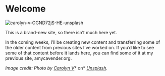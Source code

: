 # Welcome

![carolyn-v-OGND72jS-HE-unsplash](https://res.craft.do/user/full/40c41a24-c733-c0d9-6c73-e625a4f5dbc0/doc/340B2D28-9BBC-4499-97F2-48CD463A3FE1/87089435-FAB6-46D2-A0B1-7AB2A3D936BF_2)

This is a brand-new site, so there isn’t much here yet.

In the coming weeks, I’ll be creating new content and transferring some of the older content from previous sites I’ve worked on. If you’d like to see some of that content before it lands here, you can find some of it at my previous site, amycavender.org.

*Image credit: Photo by* [*Carolyn V*](https://unsplash.com/?utm_source=unsplash&utm_medium=referral&utm_content=creditCopyText)*  on* [*Unsplash*](https://unsplash.com/?utm_source=unsplash&utm_medium=referral&utm_content=creditCopyText)*.*

